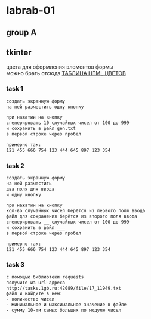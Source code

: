 # labrab-01  

## group A

## tkinter

цвета для оформления элементов формы  
можно брать отсюда [ТАБЛИЦА HTML ЦВЕТОВ](https://colorscheme.ru/html-colors.html)  

### task 1  

```txt
создать экранную форму 
на ней разместить одну кнопку

при нажатии на кнопку
сгенерировать 10 случайных чисел от 100 до 999
и сохранить в файл gen.txt
в первой строке через пробел

примерно так:
121 455 666 754 123 444 645 897 123 354
```

### task 2  

```txt
создать экранную форму 
на ней разместить 
два поля для ввода
и одну кнопку

при нажатии на кнопку
кол-во случайных чисел берётся из первого поля ввода
файл для сохранения берётся из второго поля ввода
сгенерировать __ случайных чисел от 100 до 999
и сохранить в файл ___
в первой строке через пробел

примерно так:
121 455 666 754 123 444 645 897 123 354
```

### task 3  

```txt
с помощью библиотеки requests  
получите из url-адреса  
http://tasks.1gb.ru:42089/file/17_11949.txt
файл и найдите в нём: 
- количество чисел
- минимальное и максимальное значение в файле
- сумму 10-ти самых больших по модулю чисел
```
